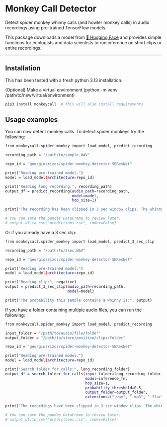 # Monkey Call Detector

Detect spider monkey whinny calls (and howler monkey calls) in audio recordings using pre-trained TensorFlow models.

This package downloads a model from [🤗 Hugging Face](https://huggingface.co/georgiosrizos/spider-monkey-dummy-detector)
and provides simple functions for ecologists and data scientists to run inference on short clips or entire recordings.

---

## Installation

This has been tested with a fresh python 3.13 installation.

(Optional) Make a virtual environment (python -m venv /path/to/new/virtual/environment)

```bash
pip3 install monkeycall  # This will also install requirements.
```

## Usage examples

You can now detect monkey calls. To detect spider monkeys try the following:


```bash
from monkeycall.spider_monkey import load_model, predict_recording

recording_path = "/path/to/sample.WAV"

repo_id = "georgiosrizos/spider-monkey-detector-SEResNet"

print("Reading pre-trained model.")
model = load_model(architecture=repo_id)

print("Reading long recording:", recording_path)
output_df = predict_recording(audio_path=recording_path,
                              model=model,
                              hop_size=1)

print("The recording has been clipped in 3 sec window clips. The whinny detection probabilities are:", output_df)

# You can save the pandas DataFrame to review later.
# output_df.to_csv("predictions.csv", index=False)
```

Or if you already have a 3 sec clip:


```bash
from monkeycall.spider_monkey import load_model, predict_3_sec_clip

recording_path = "/path/to/3sec.WAV"

repo_id = "georgiosrizos/spider-monkey-detector-SEResNet"

print("Reading pre-trained model.")
model = load_model(architecture=repo_id)

print("Reading clip:", negative)
output = predict_3_sec_clip(audio_path=recording_path,
                            model=model)

print("The probability this sample contains a whinny is:", output)
```

If you have a folder containing multiple audio files, you can run the following:

```bash
from monkeycall.spider_monkey import load_model, predict_recording

input_folder = "/path/to/audio/file/folder"
output_folder = "/path/to/store/positive/clips/folder"

repo_id = "georgiosrizos/spider-monkey-detector-SEResNet"

print("Reading pre-trained model.")
model = load_model(architecture=repo_id)

print("Search folder for calls:", long_recording_folder)
output_df = search_folder_for_calls(input_folder=long_recording_folder,
                                    model=inference_fn,
                                    hop_size=1,
                                    probability_threshold=0.5,
                                    output_folder=output_folder,
                                    extensions=(".wav", ".mp3", ".flac", ".ogg"))

print("The recordings have been clipped in 3 sec window clips. The whinny detection probabilities are:", output_df)

# You can save the pandas DataFrame to review later.
# output_df.to_csv("predictions.csv", index=False)
```